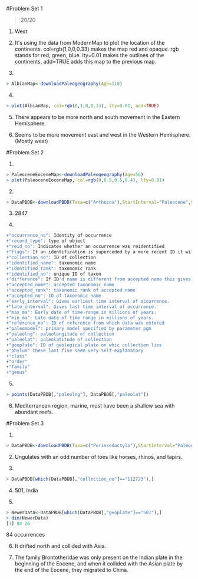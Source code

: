 #Problem Set 1

> 20/20

1) West

2) It's using the data from ModernMap to plot the location of the continents.  col=rgb(1,0,0,0.33) makes the map red and opaque.  rgb stands for red, green, blue.  lty=0.01 makes the outlines of the continents.  add=TRUE adds this map to the previous map.

3) 
````R
> AlbianMap<-downloadPaleogeography(Age=110)
````
4) 
````R
> plot(AlbianMap, col=rgb(0,1,0,0.33), lty=0.01, add=TRUE)
````
5) There appears to be more north and south movement in the Eastern Hemisphere.

6) Seems to be more movement east and west in the Western Hemisphere.  (Mostly west)

#Problem Set 2

1) 
````R
> PaleoceneEoceneMap<-downloadPaleogeography(Age=56)
> plot(PaleoceneEoceneMap, col=rgb(0,0.5,0.5,0.4), lty=0.01)
````
2) 
````R
> DataPBDB<-downloadPBDB(Taxa=c("Anthozoa"),StartInterval="Paleocene",StopInterval="Eocene")
````
3) 2847

4) 
````R
+"occurrence_no": Identity of occurrence 
+"record_type": type of object
+"reid_no": Indicates whether an occurrence was reidentified
+"flags": If an identification is superceded by a more recent ID it will be marked with a letter R.
+"collection_no": ID of collection
+"identified_name": taxonomic name
+"identified_rank": taxonomic rank
+"identified_no": unique ID of taxon
+"difference": If ID'd name is different from accepted name this gives the reason why
+"accepted_name": accepted taxonomic name
+"accepted_rank": taxonomic rank of accepted name
+"accepted_no": ID of taxonomic name
+"early_interval": Gives earliest time interval of occurrence.
+"late_interval": Gives last time interval of occurrence.
+"max_ma": Early date of time range in millions of years.
+"min_ma": Late date of time range in millions of years.
+"reference_no": ID of reference from which data was entered
+"paleomodel": primary model specified by parameter pgm
+"paleolng": paleolongitude of collection
+"paleolat": paleolatitude of collection       
+"geoplate": ID of geological plate on whic collection lies
+"phylum" these last five seem very self-explanatory
+"class"
+"order"
+"family"         
+"genus" 
````
5) 
````R
> points(DataPBDB[,"paleolng"], DataPBDB[,"paleolat"])
````
6) Mediterranean region, marine, must have been a shallow sea with abundant reefs.

#Problem Set 3

1) 
````R
> DataPBDB<-downloadPBDB(Taxa=c("Perissodactyla"),StartInterval="Paleogene",StopInterval="Paleogene")
````
2) Ungulates with an odd number of toes like horses, rhinos, and tapirs.

3) 
````R
> DataPBDB[which(DataPBDB[,"collection_no"]=="112723"),]
````
4) 501, India

5) 
````R
> NewerData<-DataPBDB[which(DataPBDB[,"geoplate"]=="501"),]
> dim(NewerData)
[1] 84 26
````
84 occurrences

6) It drifted north and collided with Asia.

7) The family Brontotheridae was only present on the Indian plate in the beginning of the Eocene, and when it collided with the Asian plate by the end of the Eocene, they migrated to China.  
